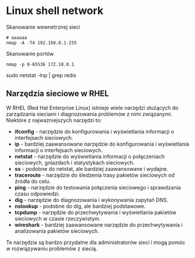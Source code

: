 Linux shell network
===========================

Skanowanie wewnetrznej sieci  
```
# aaaaaa
nmap -A -T4 192.168.0.1-255
```

Skanowanie portów  
```
nmap -p 0-65536 172.18.0.1
```

sudo netstat -lnp | grep redis

## Narzędzia sieciowe w RHEL

W RHEL (Red Hat Enterprise Linux) istnieje wiele narzędzi służących do zarządzania sieciami i diagnozowania problemów z nimi związanymi. Niektóre z najważniejszych narzędzi to:

- **ifconfig** - narzędzie do konfigurowania i wyświetlania informacji o interfejsach sieciowych.
- **ip** - bardziej zaawansowane narzędzie do konfigurowania i wyświetlania informacji o interfejsach sieciowych.
- **netstat** - narzędzie do wyświetlania informacji o połączeniach sieciowych, gniazdach i statystykach sieciowych.
- **ss** - podobne do netstat, ale bardziej zaawansowane i wydajne.
- **traceroute** - narzędzie do śledzenia trasy pakietów sieciowych od źródła do celu.
- **ping** - narzędzie do testowania połączenia sieciowego i sprawdzania czasu odpowiedzi.
- **dig** - narzędzie do diagnozowania i wykonywania zapytań DNS.
- **nslookup** - podobne do dig, ale bardziej podstawowe.
- **tcpdump** - narzędzie do przechwytywania i wyświetlania pakietów sieciowych w czasie rzeczywistym.
- **wireshark** - bardziej zaawansowane narzędzie do przechwytywania i analizowania pakietów sieciowych.

Te narzędzia są bardzo przydatne dla administratorów sieci i mogą pomóc w rozwiązywaniu problemów z siecią.
